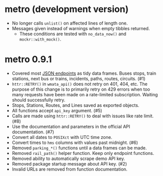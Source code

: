# metro (development version)

* No longer calls `unlist()` on affected lines of length one.
* Messages given instead of warnings when empty tibbles returned.
    * These conditions are tested with `no_data_now()` and `mockr::with_mock()`.

# metro 0.9.1

* Covered most [JSON endpoints](https://developer.wmata.com/docs/services/) 
  as tidy data frames. Buses stops, train stations, next bus or
  trains, incidents, paths, routes, circuits. (#1)
* `httr::RETRY()` in `wmata_api()` does not retry on 401, 404, etc. The purpose
  of this change is to primarily retry on 429 errors when too many requests have
  been made on a rate-limited subscription. Waiting should successfully retry.
* Stops, Stations, Routes, and Lines saved as exported objects.
* All functions accept `api_key` argument. (#5)
* Calls are made using `httr::RETRY()` to deal with issues like rate limit. (#8)
* Use the documentation and parameters in the official API documentation. (#7)
* Convert all dates to `POSIXct` with UTC time zone.
* Convert times to `hms` columns with values past midnight. (#6)
* Removed `parking_*()` functions until a data frames can be made.
* Removed `rail_path()` helper function. Keep only endpoint functions.
* Removed ability to automatically scrape demo API key.
* Removed package startup message about API key. (#2)
* Invalid URLs are removed from function documentation.
